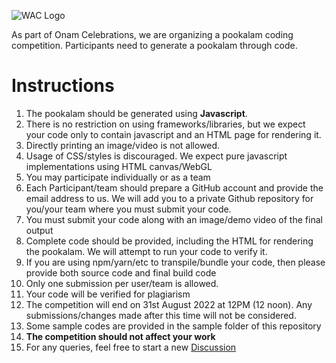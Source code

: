 ![WAC Logo](https://webandcrafts.com/images/webandcrafts-logo.svg)

As part of Onam Celebrations, we are organizing a pookalam coding competition. Participants need to generate a pookalam through code.

# Instructions
1. The pookalam should be generated using **Javascript**.
2. There is no restriction on using frameworks/libraries, but we expect your code only to contain javascript and an HTML page for rendering it.
3. Directly printing an image/video is not allowed.
4. Usage of CSS/styles is discouraged. We expect pure javascript implementations using HTML canvas/WebGL
5. You may participate individually or as a team
6. Each Participant/team should prepare a GitHub account and provide the email address to us. We will add you to a private Github repository for you/your team where you must submit your code.
7. You must submit your code along with an image/demo video of the final output
8. Complete code should be provided, including the HTML for rendering the pookalam. We will attempt to run your code to verify it.
9. If you are using npm/yarn/etc to transpile/bundle your code, then please provide both source code and final build code
10. Only one submission per user/team is allowed.
11. Your code will be verified for plagiarism
12. The competition will end on 31st August 2022 at 12PM (12 noon). Any submissions/changes made after this time will not be considered.
13. Some sample codes are provided in the sample folder of this repository
14. **The competition should not affect your work**
15. For any queries, feel free to start a new [Discussion](https://github.com/WAC-backend/renderAPookalam/discussions)